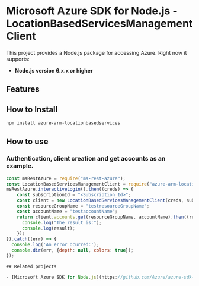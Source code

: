# Microsoft Azure SDK for Node.js - LocationBasedServicesManagementClient
This project provides a Node.js package for accessing Azure. Right now it supports:
- **Node.js version 6.x.x or higher**

## Features


## How to Install

```bash
npm install azure-arm-locationbasedservices
```

## How to use

### Authentication, client creation and get accounts as an example.

```javascript
const msRestAzure = require("ms-rest-azure");
const LocationBasedServicesManagementClient = require("azure-arm-locationbasedservices");
msRestAzure.interactiveLogin().then((creds) => {
    const subscriptionId = "<Subscription_Id>";
    const client = new LocationBasedServicesManagementClient(creds, subscriptionId);
    const resourceGroupName = "testresourceGroupName";
    const accountName = "testaccountName";
    return client.accounts.get(resourceGroupName, accountName).then((result) => {
      console.log("The result is:");
      console.log(result);
    });
}).catch((err) => {
  console.log('An error ocurred:');
  console.dir(err, {depth: null, colors: true});
});

## Related projects

- [Microsoft Azure SDK for Node.js](https://github.com/Azure/azure-sdk-for-node)
